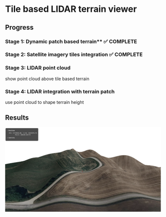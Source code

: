 # Tile based LIDAR terrain viewer

## Progress

### Stage 1: Dynamic patch based terrain**  ✅ **COMPLETE**

### Stage 2: Satellite imagery tiles integration ✅ **COMPLETE**

### Stage 3: LIDAR point cloud
show point cloud above tile based terrain

### Stage 4: LIDAR integration with terrain patch
use point cloud to shape terrain height

## Results

![overview](./docs/build-log/images/stage2.png)



